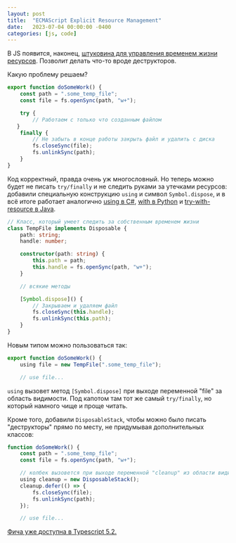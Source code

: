 ```yaml
---
layout: post
title:  "ECMAScript Explicit Resource Management"
date:   2023-07-04 00:00:00 -0400
categories: [js, code]
---
```


В JS появится, наконец, [штуковина для управления временем жизни ресурсов](https://github.com/tc39/proposal-explicit-resource-management). Позволит делать что-то вроде деструкторов.

Какую проблему решаем?

```ts
export function doSomeWork() {
    const path = ".some_temp_file";
    const file = fs.openSync(path, "w+");

    try {
        // Работаем с только что созданным файлом
   }
    finally {
        // Не забыть в конце работы закрыть файл и удалить с диска
        fs.closeSync(file);
        fs.unlinkSync(path);
    }
}
```

Код корректный, правда очень уж многословный. Но теперь можно будет не писать `try/finally` и не следить руками за утечками ресурсов: добавили специальную конструкцию `using` и символ `Symbol.dispose`, и в всё итоге работает аналогично [using в C#](https://docs.microsoft.com/en-us/dotnet/csharp/language-reference/keywords/using-statement), [with в Python](https://docs.python.org/3/reference/compound_stmts.html#the-with-statement) и [try-with-resource в Java](https://docs.oracle.com/javase/tutorial/essential/exceptions/tryResourceClose.html).

```ts
// Класс, который умеет следить за собственным временем жизни
class TempFile implements Disposable {
    path: string;
    handle: number;

    constructor(path: string) {
        this.path = path;
        this.handle = fs.openSync(path, "w+");
    }

    // всякие методы

    [Symbol.dispose]() {
        // Закрываем и удаляем файл
        fs.closeSync(this.handle);
        fs.unlinkSync(this.path);
    }
}
```

Новым типом можно пользоваться так:

```ts
export function doSomeWork() {
    using file = new TempFile(".some_temp_file");

    // use file...
```

`using` вызовет метод `[Symbol.dispose]` при выходе переменной "file" за область видимости. Под капотом там тот же самый `try/finally`, но который намного чище и проще читать.

Кроме того, добавили `DisposableStack`, чтобы можно было писать "деструкторы" прямо по месту, не придумывая дополнительных классов:

```ts
function doSomeWork() {
    const path = ".some_temp_file";
    const file = fs.openSync(path, "w+");

    // колбек вызовется при выходе переменной "cleanup" из области видимости
    using cleanup = new DisposableStack();
    cleanup.defer(() => {
        fs.closeSync(file);
        fs.unlinkSync(path);
    });

    // use file...
```

[Фича уже доступна в Typescript 5.2.](https://devblogs.microsoft.com/typescript/announcing-typescript-5-2-beta/)
